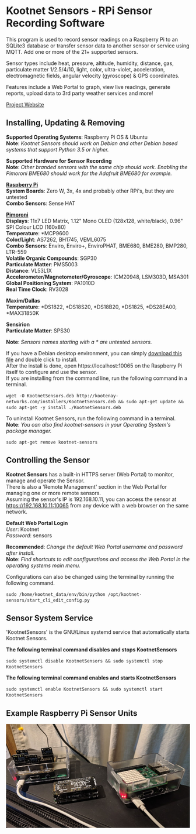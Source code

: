 # Kootnet Sensors - RPi Sensor Recording Software
This program is used to record sensor readings on a Raspberry Pi to an SQLite3 database or transfer sensor data to 
another sensor or service using MQTT. Add one or more of the 21+ supported sensors.  

Sensor types include heat, pressure, altitude, humidity, distance, gas, particulate matter 1/2.5/4/10, light, 
color, ultra-violet, acceleration, electromagnetic fields, angular velocity (gyroscope) & GPS coordinates.

Features include a Web Portal to graph, view live readings, generate reports, 
upload data to 3rd party weather services and more!  

[Project Website](http://kootenay-networks.com/?page_id=170)  

Installing, Updating & Removing
-------------------------
**Supported Operating Systems**: Raspberry Pi OS & Ubuntu  
**Note**: *Kootnet Sensors should work on Debian and other Debian based systems that support Python 3.5 or higher.* 

**Supported Hardware for Sensor Recording**  
**Note**: *Other branded sensors with the same chip should work. 
Enabling the Pimoroni BME680 should work for the Adafruit BME680 for example.*  

**[Raspberry Pi](https://www.raspberrypi.org/products/)**  
**System Boards**: Zero W, 3x, 4x and probably other RPi's, but they are untested  
**Combo Sensors**: Sense HAT

**[Pimoroni](https://shop.pimoroni.com/)**  
**Displays**: 11x7 LED Matrix, 1.12" Mono OLED (128x128, white/black), 0.96" SPI Colour LCD (160x80)  
**Temperature**: *MCP9600  
**Color/Light**: AS7262, BH1745, VEML6075  
**Combo Sensors**: Enviro, Enviro+, EnviroPHAT, BME680, BME280, BMP280, LTR-559  
**Volatile Organic Compounds**: SGP30  
**Particulate Matter**: PMS5003  
**Distance**: VL53L1X  
**Accelerometer/Magnetometer/Gyroscope**: ICM20948, LSM303D, MSA301  
**Global Positioning System**: PA1010D  
**Real Time Clock**: RV3028

**Maxim/Dallas**  
**Temperature**: *DS1822, *DS18S20, *DS18B20, *DS1825, *DS28EA00, *MAX31850K  

**Sensirion**  
**Particulate Matter**: SPS30  

**Note**: *Sensors names starting with a * are untested sensors.*

If you have a Debian desktop environment, you can simply 
[download this file](http://kootenay-networks.com/installers/KootnetSensors.deb) and double click to install.  
After the install is done, open https://localhost:10065 on the Raspberry Pi itself to configure and use the sensor.  
If you are installing from the command line, run the following command in a terminal.  

```
wget -O KootnetSensors.deb http://kootenay-networks.com/installers/KootnetSensors.deb && sudo apt-get update && sudo apt-get -y install ./KootnetSensors.deb
```

To uninstall Kootnet Sensors, run the following command in a terminal.  
**Note**: *You can also find kootnet-sensors in your Operating System's package manager.*
```
sudo apt-get remove kootnet-sensors
```

Controlling the Sensor
-------------------------

**Kootnet Sensors** has a built-in HTTPS server (Web Portal) to monitor, manage and operate the Sensor.  
There is also a 'Remote Management' section in the Web Portal for managing one or more remote sensors.  
Assuming the sensor's IP is 192.168.10.11, you can access the sensor at https://192.168.10.11:10065 
from any device with a web browser on the same network. 

**Default Web Portal Login**  
*User*: Kootnet  
*Password*: sensors

**Recommended**: *Change the default Web Portal username and password after install.*  
**Note**: *Find shortcuts to edit configurations and access the Web Portal in the operating systems main menu.*  

Configurations can also be changed using the terminal by running the following command.
```
sudo /home/kootnet_data/env/bin/python /opt/kootnet-sensors/start_cli_edit_config.py
```

Sensor System Service
----------

'KootnetSensors' is the GNU/Linux systemd service that automatically starts Kootnet Sensors. 

**The following terminal command disables and stops KootnetSensors**
```
sudo systemctl disable KootnetSensors && sudo systemctl stop KootnetSensors
```
**The following terminal command enables and starts KootnetSensors**
```
sudo systemctl enable KootnetSensors && sudo systemctl start KootnetSensors
```
Example Raspberry Pi Sensor Units
---------------------
![KootNet Sensors - Raspberry Pi Sensors](http_server/extras/SensorHardware.jpg "Raspberry Pi Sensors")
